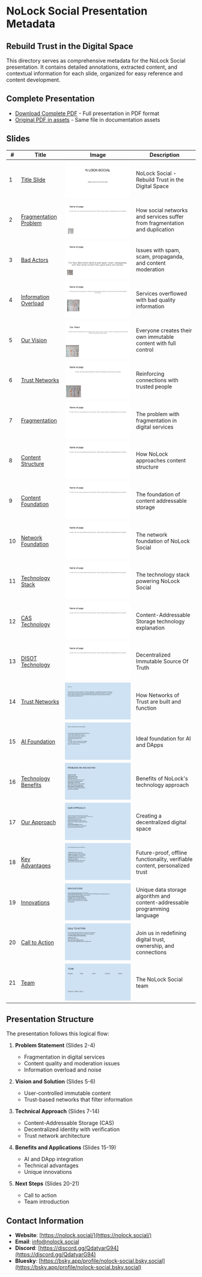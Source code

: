 # NoLock Social Presentation Metadata

## Rebuild Trust in the Digital Space

This directory serves as comprehensive metadata for the NoLock Social presentation. It contains detailed annotations, extracted content, and contextual information for each slide, organized for easy reference and content development.

## Complete Presentation

- [Download Complete PDF](nolock_social_presentation.pdf) - Full presentation in PDF format
- [Original PDF in assets](../docs/assets/nolock_social_presentation.pdf) - Same file in documentation assets

## Slides

| # | Title | Image | Description |
|---|------|-------|-------------|
| 1 | [Title Slide](slides/slide01.md) | ![Slide 1 Thumbnail](images/slide1.png) | NoLock Social - Rebuild Trust in the Digital Space |
| 2 | [Fragmentation Problem](slides/slide02.md) | ![Slide 2 Thumbnail](images/slide2.png) | How social networks and services suffer from fragmentation and duplication |
| 3 | [Bad Actors](slides/slide03.md) | ![Slide 3 Thumbnail](images/slide3.png) | Issues with spam, scam, propaganda, and content moderation |
| 4 | [Information Overload](slides/slide04.md) | ![Slide 4 Thumbnail](images/slide4.png) | Services overflowed with bad quality information |
| 5 | [Our Vision](slides/slide05.md) | ![Slide 5 Thumbnail](images/slide5.png) | Everyone creates their own immutable content with full control |
| 6 | [Trust Networks](slides/slide06.md) | ![Slide 6 Thumbnail](images/slide6.png) | Reinforcing connections with trusted people |
| 7 | [Fragmentation](slides/slide07.md) | ![Slide 7 Thumbnail](images/slide7.png) | The problem with fragmentation in digital services |
| 8 | [Content Structure](slides/slide08.md) | ![Slide 8 Thumbnail](images/slide8.png) | How NoLock approaches content structure |
| 9 | [Content Foundation](slides/slide09.md) | ![Slide 9 Thumbnail](images/slide9.png) | The foundation of content addressable storage |
| 10 | [Network Foundation](slides/slide10.md) | ![Slide 10 Thumbnail](images/slide10.png) | The network foundation of NoLock Social |
| 11 | [Technology Stack](slides/slide11.md) | ![Slide 11 Thumbnail](images/slide11.png) | The technology stack powering NoLock Social |
| 12 | [CAS Technology](slides/slide12.md) | ![Slide 12 Thumbnail](images/slide12.png) | Content-Addressable Storage technology explanation |
| 13 | [DISOT Technology](slides/slide13.md) | ![Slide 13 Thumbnail](images/slide13.png) | Decentralized Immutable Source Of Truth |
| 14 | [Trust Networks](slides/slide14.md) | ![Slide 14 Thumbnail](images/slide14.png) | How Networks of Trust are built and function |
| 15 | [AI Foundation](slides/slide15.md) | ![Slide 15 Thumbnail](images/slide15.png) | Ideal foundation for AI and DApps |
| 16 | [Technology Benefits](slides/slide16.md) | ![Slide 16 Thumbnail](images/slide16.png) | Benefits of NoLock's technology approach |
| 17 | [Our Approach](slides/slide17.md) | ![Slide 17 Thumbnail](images/slide17.png) | Creating a decentralized digital space |
| 18 | [Key Advantages](slides/slide18.md) | ![Slide 18 Thumbnail](images/slide18.png) | Future-proof, offline functionality, verifiable content, personalized trust |
| 19 | [Innovations](slides/slide19.md) | ![Slide 19 Thumbnail](images/slide19.png) | Unique data storage algorithm and content-addressable programming language |
| 20 | [Call to Action](slides/slide20.md) | ![Slide 20 Thumbnail](images/slide20.png) | Join us in redefining digital trust, ownership, and connections |
| 21 | [Team](slides/slide21.md) | ![Slide 21 Thumbnail](images/slide21.png) | The NoLock Social team |

## Presentation Structure

The presentation follows this logical flow:

1. **Problem Statement** (Slides 2-4)
   - Fragmentation in digital services
   - Content quality and moderation issues
   - Information overload and noise

2. **Vision and Solution** (Slides 5-6)
   - User-controlled immutable content
   - Trust-based networks that filter information

3. **Technical Approach** (Slides 7-14)
   - Content-Addressable Storage (CAS)
   - Decentralized identity with verification
   - Trust network architecture

4. **Benefits and Applications** (Slides 15-19)
   - AI and DApp integration
   - Technical advantages
   - Unique innovations

5. **Next Steps** (Slides 20-21)
   - Call to action
   - Team introduction

## Contact Information

- **Website**: [https://nolock.social/](https://nolock.social/)
- **Email**: [info@nolock.social](mailto:info@nolock.social)
- **Discord**: [https://discord.gg/QdatyarG94](https://discord.gg/QdatyarG94)
- **Bluesky**: [https://bsky.app/profile/nolock-social.bsky.social](https://bsky.app/profile/nolock-social.bsky.social)
